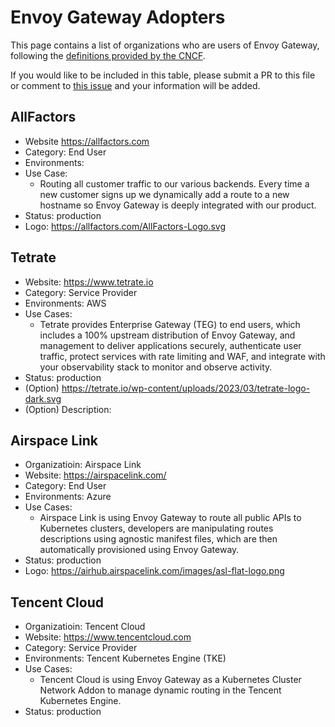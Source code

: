 
<!--

Insert your entry using this template keeping the list alphabetically sorted:

## <Company/Organization Name>
 * Website: https://www.your-website.com
 * Category: End User, Service Provider, etc
 * Environments: AWS, Azure, Google Cloud, Bare Metal, etc
 * Use Cases:
    - ...
 * Status:
   - [ ] development & testing
   - [ ] production
 * (Option) Logo (show in the official site):
 * (Option) Description:
-->

# Envoy Gateway Adopters

This page contains a list of organizations who are users of Envoy Gateway, following the [definitions provided by the CNCF](https://github.com/cncf/toc/blob/main/FAQ.md#what-is-the-definition-of-an-adopter).

If you would like to be included in this table, please submit a PR to this file or comment to [this issue](https://github.com/envoyproxy/gateway/issues/2781) and your information will be added.

## AllFactors

* Website https://allfactors.com
* Category: End User
* Environments:
* Use Case:
   - Routing all customer traffic to our various backends. Every time a new customer signs up we dynamically add a
     route to a new hostname so Envoy Gateway is deeply integrated with our product.
* Status: production
* Logo: https://allfactors.com/AllFactors-Logo.svg

## Tetrate

* Website: https://www.tetrate.io
* Category: Service Provider
* Environments: AWS
* Use Cases:
   - Tetrate provides Enterprise Gateway (TEG) to end users, which includes a 100% upstream distribution of Envoy Gateway, and management to deliver applications securely, authenticate user traffic, protect services with rate limiting and WAF, and integrate with your observability stack to monitor and observe activity.
* Status: production
* (Option) https://tetrate.io/wp-content/uploads/2023/03/tetrate-logo-dark.svg
* (Option) Description:

## Airspace Link

* Organizatioin: Airspace Link
* Website: https://airspacelink.com/
* Category: End User
* Environments: Azure
* Use Cases:
    - Airspace Link is using Envoy Gateway to route all public APIs to Kubernetes clusters, developers are manipulating routes descriptions using agnostic manifest files, which are then automatically provisioned using Envoy Gateway.
* Status: production
* Logo: https://airhub.airspacelink.com/images/asl-flat-logo.png

## Tencent Cloud

* Organizatioin: Tencent Cloud
* Website: https://www.tencentcloud.com
* Category: Service Provider
* Environments: Tencent Kubernetes Engine (TKE)
* Use Cases:
    - Tencent Cloud is using Envoy Gateway as a Kubernetes Cluster Network Addon to manage dynamic routing in the Tencent Kubernetes Engine.
* Status: production
